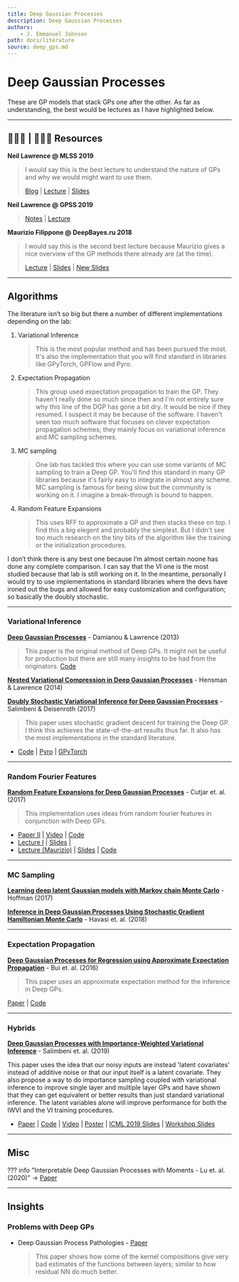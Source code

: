 ```yaml
---
title: Deep Gaussian Processes
description: Deep Gaussian Processes
authors:
    - J. Emmanuel Johnson
path: docs/literature
source: deep_gps.md
---
```

# Deep Gaussian Processes

These are GP models that stack GPs one after the other. As far as understanding, the best would be lectures as I have highlighted below.

---
## 👨🏽‍🏫 | 👩🏽‍🏫 Resources

**Neil Lawrence @ MLSS 2019**
> I would say this is the best lecture to understand the nature of GPs and why we would might want to use them.
>
> [Blog](http://inverseprobability.com/talks/notes/deep-gaussian-processes.html) | [Lecture](http://inverseprobability.com/talks/notes/deep-gaussian-processes.html) | [Slides](http://inverseprobability.com/talks/notes/deep-gaussian-processes.html)

**Neil Lawrence @ GPSS 2019**
  > [Notes](http://inverseprobability.com/talks/notes/introduction-to-deep-gps.html) | [Lecture](https://youtu.be/eS_na-6ZlCI)

**Maurizio Filippone @ DeepBayes.ru 2018**
  > I would say this is the second best lecture because Maurizio gives a nice overview of the GP methods there already are (at the time).
  >
  > [Lecture](https://www.youtube.com/watch?v=zBEV5ezyYmI) | [Slides](http://www.eurecom.fr/~filippon/Talks/talk_dgps_deep_bayes_summer_school_2018.pdf) | [New Slides](http://www.eurecom.fr/~filippon/Talks/talk_deep_bayes_moscow_2019.pdf)



---

## Algorithms

The literature isn’t so big but there a number of different implementations depending on the lab:

1. Variational Inference
   > This is the most popular method and has been pursued the most. It's also the implementation that you will find standard in libraries like GPyTorch, GPFlow and Pyro.
2. Expectation Propagation
   > This group used expectation propagation to train the GP. They haven't really done so much since then and I'm not entirely sure why this line of the DGP has gone a bit dry. It would be nice if they resumed. I suspect it may be because of the software. I haven't seen too much software that focuses on clever expectation propagation schemes; they mainly focus on variational inference and MC sampling schemes.
3. MC sampling
   > One lab has tackled this where you can use some variants of MC sampling to train a Deep GP. You'll find this standard in many GP libraries because it's fairly easy to integrate in almost any scheme. MC sampling is famous for being slow but the community is working on it. I imagine a break-through is bound to happen.
4. Random Feature Expansions
   > This uses RFF to approximate a GP and then stacks these on top. I find this a big elegent and probably the simplest. But I didn't see too much research on the tiny bits of the algorithm like the training or the initialization procedures.

I don’t think there is any best one because I’m almost certain noone has done any complete comparison. I can say that the VI one is the most studied because that lab is still working on it. In the meantime, personally I would try to use implementations in standard libraries where the devs have ironed out the bugs and allowed for easy customization and configuration; so basically the doubly stochastic. 

---

### Variational Inference

**[Deep Gaussian Processes](http://adamian.github.io/publications.html#DeepGPs)** - Damianou & Lawrence (2013)

> This paper is the original method of Deep GPs. It might not be useful for production but there are still many insights to be had from the originators.
> [Code](http://htmlpreview.github.io/?https://github.com/SheffieldML/deepGP/blob/master/deepGP/html/index.html)

**[Nested Variational Compression in Deep Gaussian Processes]()** - Hensman & Lawrence (2014)

**[Doubly Stochastic Variational Inference for Deep Gaussian Processes](https://arxiv.org/abs/1705.08933)** - Salimbeni & Deisenroth (2017)

> This paper uses stochastic gradient descent for training the Deep GP. I think this achieves the state-of-the-art results thus far. It also has the most implementations in the standard literature.

* [Code](https://github.com/ICL-SML/Doubly-Stochastic-DGP) | [Pyro](https://fehiepsi.github.io/blog/deep-gaussian-process/) | [GPyTorch](https://gpytorch.readthedocs.io/en/latest/examples/13_Deep_Gaussian_Processes/Deep_Gaussian_Processes.html)


---

### Random Fourier Features


**[Random Feature Expansions for Deep Gaussian Processes](https://arxiv.org/abs/1610.04386)** - Cutjar et. al. (2017)

> This implementation uses ideas from random fourier features in conjunction with Deep GPs.

* [Paper II](https://pdfs.semanticscholar.org/bafa/7e2d586e7bfe77d9a55ac1cff4eb2f6ff292.pdf) |  [Video](https://vimeo.com/238221933) | [Code](https://github.com/mauriziofilippone/deep_gp_random_features)
* [Lecture I]() | [Slides]() | 
* [Lecture (Maurizio)](https://www.youtube.com/watch?v=750fRY9-uq8&list=PLe5rNUydzV9QHe8VDStpU0o8Yp63OecdW&index=19&t=0s) | [Slides](http://www.eurecom.fr/~filippon/Talks/talk_deep_bayes_moscow_2019.pdf) | [Code](https://github.com/mauriziofilippone/deep_gp_random_features/blob/master/code/dgp_rff.py)


---

### MC Sampling

**[Learning deep latent Gaussian models with Markov chain Monte Carlo]()** - Hoffman (2017)

**[Inference in Deep Gaussian Processes Using Stochastic Gradient Hamiltonian Monte Carlo](https://arxiv.org/abs/1806.05490)** - Havasi et. al. (2018)

---

### Expectation Propagation

**[Deep Gaussian Processes for Regression using Approximate Expectation Propagation](https://arxiv.org/abs/1602.04133)** - Bui et. al. (2016)

> This paper uses an approximate expectation method for the inference in Deep GPs. 

[Paper](https://arxiv.org/abs/1602.04133) | [Code](https://github.com/thangbui/geepee)

---

### Hybrids

**[Deep Gaussian Processes with Importance-Weighted Variational Inference](https://github.com/hughsalimbeni/DGPs_with_IWVI)** - Salimbeni et. al. (2019)

This paper uses the idea that our noisy inputs are instead 'latent covariates' instead of additive noise or that our input itself is a latent covariate. They also propose a way to do importance sampling coupled with variational inference to improve single layer and multiple layer GPs and have shown that they can get equivalent or better results than just standard variational inference. The latent variables alone will improve performance for both the IWVI and the VI training procedures.
* [Paper](https://arxiv.org/abs/1905.05435) | [Code](https://github.com/hughsalimbeni/DGPs_with_IWVI) | [Video](https://slideslive.com/38917895/gaussian-processes) | [Poster](https://twitter.com/HSalimbeni/status/1137856997930483712/photo/1)  | [ICML 2019 Slides](https://icml.cc/media/Slides/icml/2019/101(12-11-00)-12-12-05-4880-deep_gaussian_p.pdf) | [Workshop Slides](http://tugaut.perso.math.cnrs.fr/pdf/workshop02/salimbeni.pdf) 

---

## Misc

??? info "Interpretable Deep Gaussian Processes with Moments - Lu et. al. (2020)"
    -> [Paper](http://proceedings.mlr.press/v108/lu20b.html)

---

## Insights




### Problems with Deep GPs

* Deep Gaussian Process Pathologies - [Paper](http://proceedings.mlr.press/v33/duvenaud14.pdf)
  > This paper shows how some of the kernel compositions give very bad estimates of the functions between layers; similar to how residual NN do much better.

